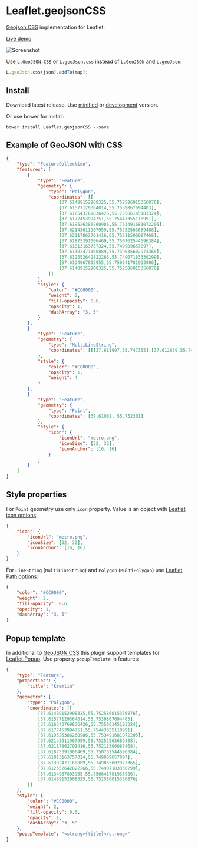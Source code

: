 Leaflet.geojsonCSS
==================

[Geojson CSS](http://wiki.openstreetmap.org/wiki/Geojson_CSS) implementation for Leaflet.

[Live demo](http://albburtsev.github.io/Leaflet.geojsonCSS/src/demo/demo.html)

![Screenshot](https://rawgithub.com/albburtsev/Leaflet.geojsonCSS/master/demo/screenshot.png)

Use ```L.GeoJSON.CSS``` or ```L.geoJson.css``` instead of ```L.GeoJSON``` and ```L.geoJson```:

```js
L.geoJson.css(json).addTo(map);
```

## Install

Download latest release. Use [minified](https://raw.githubusercontent.com/albburtsev/Leaflet.geojsonCSS/master/leaflet.geojsoncss.min.js) or [development](https://raw.githubusercontent.com/albburtsev/Leaflet.geojsonCSS/master/leaflet.geojsoncss.js) version.

Or use bower for install:

```
bower install Leaflet.geojsonCSS --save
```

## Example of GeoJSON with CSS

```json
{
	"type": "FeatureCollection",
	"features": [
		{
			"type": "Feature",
			"geometry": {
				"type": "Polygon",
				"coordinates": [[
					[37.61489152908325,55.752586015356876],
					[37.61577129364014,55.7539867694403],
					[37.616543769836426,55.75506145183324],
					[37.6177453994751,55.75443355110991],
					[37.619526386260986,55.753491681072205],
					[37.62143611907959,55.75252563689488],
					[37.62117862701416,55.75211506087468],
					[37.61875391006469,55.750762544596384],
					[37.61813163757324,55.749989657097],
					[37.61302471160889,55.749035602973365],
					[37.612552642822266,55.74907183330299],
					[37.6134967803955,55.750641781933986],
					[37.61489152908325,55.752586015356876]
				]]
			},
			"style": {
				"color": "#CC0000",
				"weight": 2,
				"fill-opacity": 0.6,
				"opacity": 1,
				"dashArray": "3, 5"
			}
		},
		{
			"type": "Feature",
			"geometry": {
				"type": "MultiLineString",
				"coordinates": [[[37.611907,55.747355],[37.612639,55.747611],[37.613671,55.747839],[37.614446,55.748040],[37.616002,55.748446],[37.616364,55.748537],[37.616573,55.748585],[37.616779,55.748627],[37.617038,55.748677],[37.618375,55.748887],[37.620201,55.749173],[37.620494,55.749215],[37.620723,55.749246],[37.621209,55.749296],[37.622037,55.749388],[37.622402,55.749421],[37.622745,55.749461],[37.622990,55.749484],[37.623206,55.749507],[37.623680,55.749562],[37.624266,55.749640]],[[37.624245,55.749770],[37.623771,55.749678],[37.623476,55.749623],[37.623147,55.749577],[37.621484,55.749414],[37.620021,55.749222],[37.618740,55.749021],[37.617359,55.748819],[37.616927,55.748750],[37.616755,55.748721],[37.616592,55.748691],[37.616413,55.748652],[37.616225,55.748608],[37.614894,55.748251],[37.614139,55.748055],[37.613795,55.747971],[37.613487,55.747906],[37.612526,55.747741],[37.612248,55.747656],[37.611791,55.747497]]]
			},
			"style": {
				"color": "#CC0000",
				"opacity": 1,
				"weight": 4
			}
		},
		{
			"type": "Feature",
			"geometry": {
				"type": "Point",
				"coordinates": [37.61001, 55.752301]
			},
			"style": {
				"icon": {
					"iconUrl": "metro.png",
					"iconSize": [32, 32],
					"iconAnchor": [16, 16]
				}
			}
		}
	]
}
```

## Style properties

For ```Point``` geometry use only ```icon``` property. Value is an object with [Leaflet icon options](http://leafletjs.com/reference.html#icon-iconurl):

```json
{
	"icon": {
		"iconUrl": "metro.png",
		"iconSize": [32, 32],
		"iconAnchor": [16, 16]
	}
}
```

For ```LineString``` (```MultiLineString```) and ```Polygon``` (```MultiPolygon```) use [Leaflet Path options](http://leafletjs.com/reference.html#path-options):

```json
{
	"color": "#CC0000",
	"weight": 2,
	"fill-opacity": 0.6,
	"opacity": 1,
	"dashArray": "3, 5"
}
```

## Popup template

In additional to [GeoJSON CSS](http://wiki.openstreetmap.org/wiki/Geojson_CSS) this plugin support templates for [Leaflet.Popup](http://leafletjs.com/reference.html#popup). Use property ```popupTemplate``` in features:

```json
{
	"type": "Feature",
	"properties": {
		"title": "Kremlin"
	},
	"geometry": {
		"type": "Polygon",
		"coordinates": [[
			[37.61489152908325,55.752586015356876],
			[37.61577129364014,55.7539867694403],
			[37.616543769836426,55.75506145183324],
			[37.6177453994751,55.75443355110991],
			[37.619526386260986,55.753491681072205],
			[37.62143611907959,55.75252563689488],
			[37.62117862701416,55.75211506087468],
			[37.61875391006469,55.750762544596384],
			[37.61813163757324,55.749989657097],
			[37.61302471160889,55.749035602973365],
			[37.612552642822266,55.74907183330299],
			[37.6134967803955,55.750641781933986],
			[37.61489152908325,55.752586015356876]
		]]
	},
	"style": {
		"color": "#CC0000",
		"weight": 2,
		"fill-opacity": 0.6,
		"opacity": 1,
		"dashArray": "3, 5"
	},
	"popupTemplate": "<strong>{title}</strong>"
}
```
